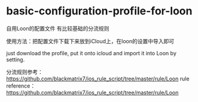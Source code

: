 # basic-configuration-profile-for-loon
自用Loon的配置文件 有比较基础的分流规则

使用方法：把配置文件下载下来放到iCloud上，在loon的设置中导入即可

just download the profile, put it onto icloud and import it into Loon by setting. 

分流规则参考：https://github.com/blackmatrix7/ios_rule_script/tree/master/rule/Loon
rule reference：https://github.com/blackmatrix7/ios_rule_script/tree/master/rule/Loon
